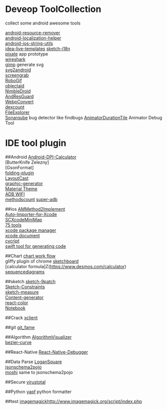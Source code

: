 # Deveop ToolCollection
collect some android awesome tools  

[android-resource-remover](https://github.com/KeepSafe/android-resource-remover)  
[android-localization-helper](https://github.com/jordanjoz1/android-localization-helper)  
[android-ios-string-utils](https://github.com/ratana/android-ios-string-utils)  
[idea-live-templates](https://github.com/keyboardsurfer/idea-live-templates)
[sketch-i18n](https://github.com/realaboo/sketch-i18n)  
[pixate](http://www.pixate.com/) app prototype  
[wireshark](https://www.wireshark.org/)  
[gimp](http://www.gimp.org/downloads/) generate svg  
[svg2android](https://github.com/inloop/svg2android)  
[screengrab](https://github.com/fastlane/screengrab)  
[RoboGif](https://github.com/izacus/RoboGif)  
[objectaid](http://www.objectaid.com/download)  
[NimbleDroid](https://nimbledroid.com/)  
[AndResGuard](https://github.com/shwenzhang/AndResGuard)  
[WebpConvert](https://github.com/mogujie/WebpConvert_Gradle_Plugin)  
[dexcount](https://github.com/KeepSafe/dexcount-gradle-plugin)  
[FileExplorer](https://github.com/MiCode/FileExplorer)  
[Sonarqube](http://www.sonarqube.org/) bug detector like findbugs
[AnimatorDurationTile](https://github.com/nickbutcher/AnimatorDurationTile) Animator Debug Tool

# IDE tool plugin

##Android
[Android-DPI-Calculator](https://github.com/JerzyPuchalski/Android-DPI-Calculator)    
[ButterKnife Zelezny]  
[GsonFormat]  
[folding-plugin](https://github.com/dmytrodanylyk/folding-plugin)  
[LayoutCast](https://github.com/mmin18/LayoutCast)  
[graphic-generator](http://www.norio.be/android-feature-graphic-generator/)  
[Material Theme](https://github.com/ChrisRM/material-theme-jetbrains)  
[ADB WIFI](https://github.com/pedrovgs/AndroidWiFiADB)  
[methodscount](http://www.methodscount.com/)
[super-adb](https://github.com/tiann/super-adb)


##ios
[AMMethod2Implement](https://github.com/MellongLau/AMMethod2Implement)  
[Auto-Importer-for-Xcode](https://github.com/citrusbyte/Auto-Importer-for-Xcode)  
[SCXcodeMiniMap](https://github.com/stefanceriu/SCXcodeMiniMap)  
[75 tools](http://ios.jobbole.com/46799/)  
[xcode package manager](https://github.com/supermarin/Alcatraz)  
[xcode document](https://github.com/onevcat/VVDocumenter-Xcode)  
[cycript](http://www.cycript.org/)  
[swift tool for generating code](https://github.com/AliSoftware/SwiftGen)

##Chart
[chart work flow](https://www.lucidchart.com)  
gliffy plugin of chrome
[sketchboard](https://sketchboard.me)  
[calculator formula]Z(https://www.desmos.com/calculator)  
[sequencediagrams](https://www.websequencediagrams.com/)

##sketch
[sketch-9patch](https://github.com/maundytime/sketch-9patch)  
[Sketch-Constraints](https://github.com/bouchenoiremarc/Sketch-Constraints)  
[sketch-measure](https://github.com/utom/sketch-measure)  
[Content-generator](https://github.com/timuric/Content-generator-sketch-plugin)  
[react-color](https://github.com/casesandberg/react-color)  
[Notebook](https://github.com/marcosvidal/Sketch-Notebook)

##Crack
[xclient](http://xclient.info/)

##git
[git_fame](https://github.com/oleander/git-fame-rb)

##Algorithm
[AlgorithmVisualizer](https://github.com/parkjs814/AlgorithmVisualizer)  
[bezier-curve](http://myst729.github.io/bezier-curve/)

##React-Native
[React-Native-Debugger](https://github.com/jhen0409/react-native-debugger)  

##Data Parse
[LoganSquare](https://github.com/bluelinelabs/LoganSquare)  
[jsonschema2pojo](https://github.com/joelittlejohn/jsonschema2pojo)  
[moshi](https://github.com/square/moshi) same to jsonschema2pojo

##Secure
[virustotal](https://www.virustotal.com/)  

##Python
[yapf](https://github.com/google/yapf) python formatter  

##test
[imagemagick]()http://www.imagemagick.org/script/index.php
